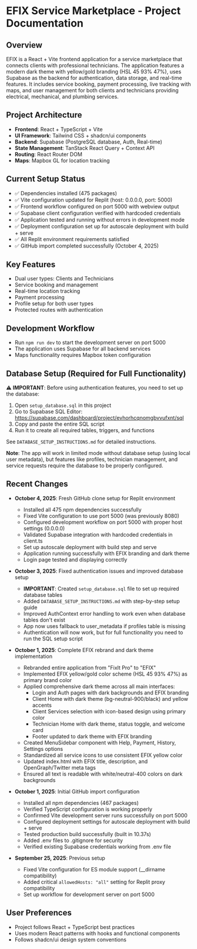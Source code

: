 # EFIX Service Marketplace - Project Documentation

## Overview
EFIX is a React + Vite frontend application for a service marketplace that connects clients with professional technicians. The application features a modern dark theme with yellow/gold branding (HSL 45 93% 47%), uses Supabase as the backend for authentication, data storage, and real-time features. It includes service booking, payment processing, live tracking with maps, and user management for both clients and technicians providing electrical, mechanical, and plumbing services.

## Project Architecture
- **Frontend**: React + TypeScript + Vite
- **UI Framework**: Tailwind CSS + shadcn/ui components
- **Backend**: Supabase (PostgreSQL database, Auth, Real-time)
- **State Management**: TanStack React Query + Context API
- **Routing**: React Router DOM
- **Maps**: Mapbox GL for location tracking

## Current Setup Status
- ✅ Dependencies installed (475 packages)
- ✅ Vite configuration updated for Replit (host: 0.0.0.0, port: 5000)
- ✅ Frontend workflow configured on port 5000 with webview output
- ✅ Supabase client configuration verified with hardcoded credentials
- ✅ Application tested and running without errors in development mode
- ✅ Deployment configuration set up for autoscale deployment with build + serve
- ✅ All Replit environment requirements satisfied
- ✅ GitHub import completed successfully (October 4, 2025)

## Key Features
- Dual user types: Clients and Technicians  
- Service booking and management
- Real-time location tracking
- Payment processing
- Profile setup for both user types
- Protected routes with authentication

## Development Workflow
- Run `npm run dev` to start the development server on port 5000
- The application uses Supabase for all backend services
- Maps functionality requires Mapbox token configuration

## Database Setup (Required for Full Functionality)
⚠️ **IMPORTANT**: Before using authentication features, you need to set up the database:
1. Open `setup_database.sql` in this project
2. Go to Supabase SQL Editor: https://supabase.com/dashboard/project/evhorhcqnomgbvvufxnt/sql
3. Copy and paste the entire SQL script
4. Run it to create all required tables, triggers, and functions

See `DATABASE_SETUP_INSTRUCTIONS.md` for detailed instructions.

**Note**: The app will work in limited mode without database setup (using local user metadata), but features like profiles, technician management, and service requests require the database to be properly configured.

## Recent Changes
- **October 4, 2025**: Fresh GitHub clone setup for Replit environment
  - Installed all 475 npm dependencies successfully
  - Fixed Vite configuration to use port 5000 (was previously 8080)
  - Configured development workflow on port 5000 with proper host settings (0.0.0.0)
  - Validated Supabase integration with hardcoded credentials in client.ts
  - Set up autoscale deployment with build step and serve
  - Application running successfully with EFIX branding and dark theme
  - Login page tested and displaying correctly

- **October 3, 2025**: Fixed authentication issues and improved database setup
  - **IMPORTANT**: Created `setup_database.sql` file to set up required database tables
  - Added `DATABASE_SETUP_INSTRUCTIONS.md` with step-by-step setup guide
  - Improved AuthContext error handling to work even when database tables don't exist
  - App now uses fallback to user_metadata if profiles table is missing
  - Authentication will now work, but for full functionality you need to run the SQL setup script

- **October 1, 2025**: Complete EFIX rebrand and dark theme implementation
  - Rebranded entire application from "FixIt Pro" to "EFIX"
  - Implemented EFIX yellow/gold color scheme (HSL 45 93% 47%) as primary brand color
  - Applied comprehensive dark theme across all main interfaces:
    - Login and Auth pages with dark backgrounds and EFIX branding
    - Client Home with dark theme (bg-neutral-900/black) and yellow accents
    - Client Services selection with icon-based design using primary color
    - Technician Home with dark theme, status toggle, and welcome card
    - Footer updated to dark theme with EFIX branding
  - Created MenuSidebar component with Help, Payment, History, Settings options
  - Standardized all service icons to use consistent EFIX yellow color
  - Updated index.html with EFIX title, description, and OpenGraph/Twitter meta tags
  - Ensured all text is readable with white/neutral-400 colors on dark backgrounds

- **October 1, 2025**: Initial GitHub import configuration
  - Installed all npm dependencies (467 packages)
  - Verified TypeScript configuration is working properly
  - Confirmed Vite development server runs successfully on port 5000
  - Configured deployment settings for autoscale deployment with build + serve
  - Tested production build successfully (built in 10.37s)
  - Added .env files to .gitignore for security
  - Verified existing Supabase credentials working from .env file

- **September 25, 2025**: Previous setup
  - Fixed Vite configuration for ES module support (__dirname compatibility)
  - Added critical `allowedHosts: "all"` setting for Replit proxy compatibility
  - Set up workflow for development server on port 5000

## User Preferences
- Project follows React + TypeScript best practices
- Uses modern React patterns with hooks and functional components
- Follows shadcn/ui design system conventions